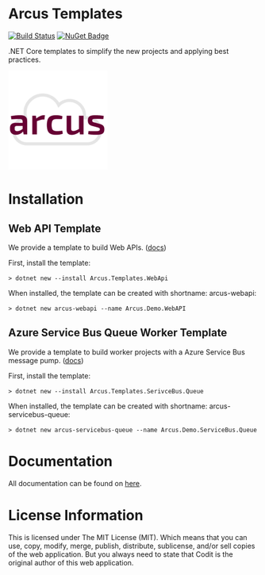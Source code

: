 # Arcus Templates
[![Build Status](https://dev.azure.com/codit/Arcus/_apis/build/status/Commit%20builds/CI%20-%20Arcus.Templates?branchName=master)](https://dev.azure.com/codit/Arcus/_build/latest?definitionId=765&branchName=master)
[![NuGet Badge](https://buildstats.info/nuget/Arcus.Templates.WebApi?includePreReleases=true)](https://www.nuget.org/packages/Arcus.Templates.WebApi/)

.NET Core templates to simplify the new projects and applying best practices.

![Arcus](https://raw.githubusercontent.com/arcus-azure/arcus/master/media/arcus.png)

# Installation

## Web API Template
We provide a template to build Web APIs. ([docs](https://templates.arcus-azure.net/features/web-api-template))

First, install the template:
```shell
> dotnet new --install Arcus.Templates.WebApi
```

When installed, the template can be created with shortname: arcus-webapi:
```shell
> dotnet new arcus-webapi --name Arcus.Demo.WebAPI
```

## Azure Service Bus Queue Worker Template
We provide a template to build worker projects with a Azure Service Bus message pump. ([docs](https://templates.arcus-azure.net/features/servicebus-queue-worker-template))

First, install the template:
```shell
> dotnet new --install Arcus.Templates.SerivceBus.Queue
```

When installed, the template can be created with shortname: arcus-servicebus-queue:
```shell
> dotnet new arcus-servicebus-queue --name Arcus.Demo.ServiceBus.Queue
```

# Documentation

All documentation can be found on [here](https://templates.arcus-azure.net/).

# License Information
This is licensed under The MIT License (MIT). Which means that you can use, copy, modify, merge, publish, distribute, sublicense, and/or sell copies of the web application. But you always need to state that Codit is the original author of this web application.
